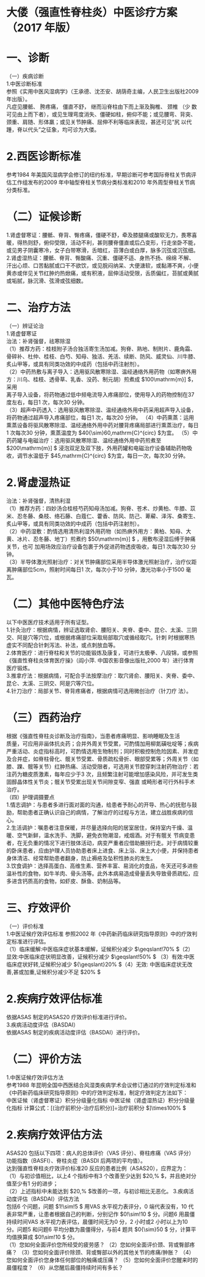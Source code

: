 # 大偻（强直性脊柱炎）中医诊疗方案 （2017 年版）  
# 一、诊断  
（一）疾病诊断  
1.中医诊断标准  
参照《实用中医风湿病学》（王承德、沈丕安、胡荫奇主编，人民卫生出版社2009 年出版）。  
凡症见腰骶、 胯疼痛， 僵直不舒， 继而沿脊柱由下而上渐及胸椎、 颈椎 （少 数可见由上而下者），或见生理弯度消失、僵硬如柱，俯仰不能；或见腰弯、背突、颈重、肩随、形体羸；或见关节肿痛、屈伸不利等临床表现，甚还可见“尻 以代踵，脊以代头”之征象，均可诊为大偻。  
# 2.西医诊断标准  
参考1984 年美国风湿病学会修订的纽约标准，早期诊断可参考国际脊柱关节病评估工作组发布的2009 年中轴型脊柱关节病分类标准和2010 年外周型脊柱关节病分类标准。  
# （二）证候诊断  
1.肾虚督寒证：腰骶、脊背、臀疼痛，僵硬不舒，牵及膝腿痛或酸软无力，畏寒喜暖，得热则舒，俯仰受限，活动不利，甚则腰脊僵直或后凸变形，行走坐卧不能，或见男子阴囊寒冷，女子白带寒滑，舌暗红，苔薄白或白厚，脉多沉弦或沉弦细。  
2.肾虚湿热证：腰骶、脊背、臀酸痛、沉重、僵硬不适、身热不扬、绵绵 不解、汗出心烦、口苦黏腻或口干不欲饮，或见脘闷纳呆、大便溏软，或黏滞不爽，小便黄赤或伴见关节红肿灼热焮痛，或有积液，屈伸活动受限，舌质偏红，苔腻或黄腻或垢腻，脉沉滑、弦滑或弦细数。  
# 二、治疗方法  
（一）辨证论治  
1.肾虚督寒证  
治法：补肾强督，祛寒除湿  
（1）推荐方药：桂枝附子汤合独活寄生汤加减。狗脊、熟地、制附片、鹿角霜、骨碎补、杜仲、桂枝、白芍、知母、独活、羌活、续断、防风、威灵仙、川牛膝、炙山甲等，或具有同类功效的中成药（包括中药注射剂）。  
（2）中药热敷与离子导入：选用驱风散寒除湿、温经通络外用药物（如寒痹外用方：川乌、桂枝、透骨草、乳香、没药、制元胡）煎煮成 $100\mathrm{m}] $，采用  
离子导入设备，将药物通过低中频电流导入疼痛部位，使用导入的药物控制在37 度左右，每日1 次，每次30 分钟。  
（3）超声中药透入：选用驱风散寒除湿、温经通络外用中药采用超声导入设备，将药物通过超声导入疼痛部位，每日1 次，每次20 分钟。 （4）中药熏蒸：运用熏蒸设备将驱风散寒除湿、温经通络外用中药对腰背疼痛局部进行熏蒸治疗，每日1 次每次30 分钟，熏蒸温度为 $40{\sim}60\,mathrm{C}^{circ} $为宜。 （5）中药药罐与电磁治疗：选用驱风散寒除湿、温经通络外用中药煎煮至 $200\mathrm{m}] $ 浸泡双足及双下肢，外用药罐和电磁治疗设备辅助药物吸收，调节水温低于 $45\,mathrm{C}^{circ} $为宜，每日一次，每次30 分钟。  
# 2.肾虚湿热证  
治法：补肾强督，清热利湿  
（1）推荐方药：四妙汤合桂枝芍药知母汤加减。狗脊、苍术、炒黄柏、牛膝、苡米、忍冬藤、桑枝、络石藤、白蔻仁、藿香、防风、防己、萆薢、泽泻、桑寄生、炙山甲等，或具有同类功效的中成药（包括中药注射剂）。  
（2）中药湿敷：酌情选用清热利湿外用药物（如热痹外用方：黄柏、知母、大黄、冰片、忍冬藤、地丁）煎煮约 $50\mathrm{m}] $ ，用敷布浸湿后缚于肿痛关节，也可 加用场效应治疗设备包裹于外促进药物透皮吸收，每日1 次每次30 分钟。  
（3）半导体激光照射治疗：对关节肿痛部位采用半导体激光照射治疗，治疗仪距离肿痛部位5cm，照射时间每日1 次，每次小于10 分钟，激光功率小于1500 毫瓦。  
# （二）其他中医特色疗法  
以下中医医疗技术适用于所有证型。  
1.针灸治疗：根据病情，辨证选取肾俞、腰阳关、夹脊、委中、昆仑、太溪、三阴交、阿是穴等穴位，或根据疼痛部位采取局部取穴或循经取穴。针刺 时根据寒热虚实不同配合针刺泻法、补法，或点刺放血等。  
2.体育医疗：进行脊柱和关节的功能锻炼及康复，可进行太极拳、八段锦，或参照《强直性脊柱炎体育医疗操》（阎小萍. 中国农影音像出版社,2000 年）进行体育医疗锻炼。  
3.推拿疗法：根据病情，可配合手法按摩治疗：取穴肾俞、腰阳关、夹脊、委中、昆仑、太溪、三阴交、阿是穴等穴位。  
4.针刀治疗：局部关节、脊背疼痛者，根据病情可选用微创治疗（针刀疗 法）。  
# （三）西药治疗  
根据《强直性脊柱炎诊断及治疗指南》，当患者疼痛明显、影响睡眠及生活  
质量，可应用非甾体抗炎药；合并外周关节受累，可酌情加用柳氮磺吡啶等；疾病严重活动、炎症指标高时，可酌情选用生物制剂；同时积极控制危险因素、并发症及合并症，如脊柱骨化、髋关节受累、骨质疏松骨折、眼部受累等；外周关节（如膝、踝、髋等关节）红肿热痛、活动受限者，可选用关节腔穿刺注射药物治疗：若注药为糖皮质激素，每年应少于3 次，且频繁注射可能增加感染风险，并可发生类固醇晶体性关节炎；髋关节受累出现关节间隙变窄、强直 或畸形者可行外科手术治疗。  
（四）护理调摄要点  
1.情志调护：与患者多进行面对面的沟通，给患者予耐心的开导、热心的抚慰与鼓励，帮助患者正确认识自己的病情，了解治疗的过程与方法，建立战胜疾病的信心。  
2.生活调护：嘱患者注意保暖，并尽量选择向阳的居室居住，保持室内干燥、温暖、空气新鲜，温水洗手、洗脚，避免衣物潮湿，戒烟酒。对于有髋关 节病变患者，在无负重的情况下进行肢体活动，病变严重者应借助腋拐行走。对于病情较重的卧床患者，应由护理人员协助患者床上进食、床上浴、床上大小便，并保持患者身体清洁、经常帮助患者翻身，防止褥疮及坠积性肺炎的发生。  
3.饮食调护：选择高蛋白、高维生素、营养丰富、易消化的食品，冬天还可多进些温补性的食物，如牛羊肉、骨头汤等。此外本病易造成骨量丢失导致骨质疏松，应多进含钙质高的食物，如虾皮、酥鱼、奶制品等。  
# 三、疗效评价  
（一）评价标准  
1.中医证候疗效评估标准 参照2002 年《中药新药临床研究指导原则》中的疗效判定标准进行评估。  
（1）临床缓解:中医临床症状基本缓解，证候积分减少 $\geqslant\!70\% $（2）显效:中医临床症状明显改善，证候积分减少 $\geqslant\!50\% $ （3）有效:中医临床症状好转,证候积分减少 ${\geqslant}20\% $（4）无效: 中医临床症状无改善,甚或加重,证候积分减少不足 $20\% $  
# 2.疾病疗效评估标准  
依据ASAS 制定的ASAS20 疗效评价标准进行评价。  
3.疾病活动度评估（BASDAI）  
依据ASAS 制定的疾病活动度评估（BASDAI）进行评价。  
# （二）评价方法  
1.中医证候疗效评估方法  
参考1988 年昆明全国中西医结合风湿类疾病学术会议修订通过的疗效判定标准和《中药新药临床研究指导原则》中的疗效判定标准，制定疗效判定方法如下：  
中医证候（肾虚督寒证）积分分级量化指标 
中医证候（肾虚湿热证）积分分级量化指标 
计算公式：[(治疗前积分-治疗后积分)]÷治疗前积分 $]\times100\% $  
# 2.疾病疗效评估方法  
ASAS20 包括以下四项：病人的总体评价（VAS 评分）、脊柱疼痛（VAS 评分）功能指数（BASFI）、脊柱炎症（BASDI 后两项的平均值）。  
达到强直性脊柱炎疗效评价标准20 反应的患者比例（ASAS20），应界定为：  
（1）与初诊值相比，以上4 个指标中有3 个改善至少达到 $20\,\% $，并且绝对分值至少有1 分的进步；  
（2）上述指标中未能达到 $20\,\% $改善的一项，与初诊相比无恶化。 3.疾病活动度评估（BASDAI）评估方法  
包括6 个问题，问题 $1\!\sim\!5 $ 用VAS 水平视力表评分，0 端代表没有，10 代表非常严重，让患者根据自己的判断，分别记作 $0\!\sim\!10 $ 分。问题6 用晨僵持续时间VAS 水平视力表评估，晨僵时间无为0 分，2 小时或2 小时以上为10 分。问题5 和问题6 平均分数为晨僵得分，与前4 题共 $0{\sim}50 $ 分，计算平均值换算成 $0\!\sim\!10 $ 分。  
（1）您如何全面评价您所经受的疲劳感？                          （2）您如何全面评价颈、背或臀部疼痛？                         （3）您如何全面评价除颈、背或臀部以外的其他关节的疼痛/肿胀？   （4）您如何全面评价您身体任何部位的触痛或压痛？                （5）您如何全面评价您醒来时的晨僵程度？  （6）从您醒后晨僵持续时间有多长？  